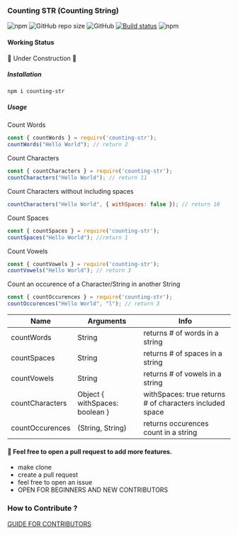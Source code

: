 ### Counting STR (Counting String)

![npm](https://img.shields.io/npm/v/counting-str?style=flat-square)
![GitHub repo size](https://img.shields.io/github/repo-size/vindecodex/counting-str?style=flat-square)
![GitHub](https://img.shields.io/github/license/vindecodex/counting-str?style=flat-square)
[![Build status](https://ci.appveyor.com/api/projects/status/ujaw4dlquf5sknbk?svg=true)](https://ci.appveyor.com/project/vindecodex/counting-str)
![npm](https://img.shields.io/npm/dt/counting-str)

#### Working Status
:construction: Under Construction :construction:

##### Installation

`npm i counting-str`

##### Usage

Count Words
```JavaScript
const { countWords } = require('counting-str');
countWords("Hello World"); // return 2
```

Count Characters
```JavaScript
const { countCharacters } = require('counting-str');
countCharacters("Hello World"); // return 11
```

Count Characters without including spaces
```JavaScript
countCharacters("Hello World", { withSpaces: false }); // return 10
```

Count Spaces
```JavaScript
const { countSpaces } = require('counting-str');
countSpaces("Hello World"); //return 1
```

Count Vowels
```JavaScript
const { countVowels } = require('counting-str');
countVowels("Hello World"); // return 3
```

Count an occurence of a Character/String in another String
```JavaScript
const { countOccurences } = require('counting-str');
countOccurences("Hello World", "l"); // return 3
```



|Name           | Arguments                     |  Info                                                   |
|---------------|-------------------------------|---------------------------------------------------------|
|countWords     | String                        | returns # of words in a string                          |
|countSpaces    | String                        | returns # of spaces in a string                         |
|countVowels    | String                        | returns # of vowels in a string
|countCharacters| Object { withSpaces: boolean }| withSpaces: true returns # of characters included space |
|countOccurences| (String, String)              | returns occurences count in a string                    |


#### :handshake: Feel free to open a pull request to add more features.
- make clone
- create a pull request
- feel free to open an issue
- OPEN FOR BEGINNERS AND NEW CONTRIBUTORS

### How to Contribute ?
[GUIDE FOR CONTRIBUTORS](/CONTRIBUTE-GUIDE.md)
